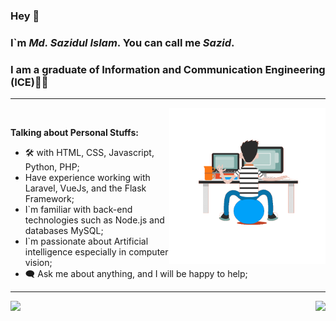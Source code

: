 ### Hey 👋
### I`m ___Md. Sazidul Islam___. You can call me ___Sazid___.
### I am a graduate of Information and Communication Engineering (ICE)👨‍🎓 
---
<img align="right" src='https://github.com/dizas9/dizas9/blob/main/gif.gif' width="250"/><br>


__Talking about Personal Stuffs:__
+ 🛠 with HTML, CSS, Javascript, Python, PHP;
+ Have experience working with Laravel, VueJs,
  and the Flask Framework;
+ I`m familiar with back-end technologies such as
   Node.js and databases MySQL;
+ I`m passionate about Artificial intelligence
   especially in computer vision;  
+ 🗨 Ask me about anything, and I will be happy to help;<br>
---

<a href="">
  <img height=200 align="left" src="https://github-readme-stats.vercel.app/api?username=dizas9&show icons=true&theme=dark" />
</a>
<a href="">
  <img height=200 align="right" src="https://github-readme-stats.vercel.app/api/top-langs?username=dizas9&layout=donut&langs_count=8&card_width=320 icons=true&theme=dark" />
</a>

